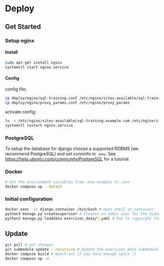 <!--
SPDX-FileCopyrightText: 2023 2023, Nicolas Bota, Marcel Geiger, Florian Paul, Rajbir Singh, Niklas Sirch, Jan Swiridow, Duc Minh Vu, Mike Wegele

SPDX-License-Identifier: CC-BY-SA-4.0
-->

# Deploy

## Get Started

### Setup nginx

#### Install
```bash
sudo apt-get install nginx
systemctl start nginx.service
```

#### Config

config file:
```bash
cp deploy/nginx/sql-training.conf /etc/nginx/sites-available/sql-training.example.com
cp deploy/nginx/proxy_params.conf /etc/nginx/proxy_params
```

activate config:
```bash
ln -s /etc/nginx/sites-available/sql-training.example.com /etc/nginx/sites-enabled/
systemctl restart nginx.service
```

### PostgreSQL

To setup the database for django choose a supported RDBMS (we recommend PostgreSQL) and set conninfo in `.env`.
See https://help.ubuntu.com/community/PostgreSQL for a tutorial.

### Docker

```bash
# Set the environment variables from .env-example in .env
docker compose up --detach
```

### Initial configuration

```bash
docker exec -it django_container /bin/bash # open shell in container
python3 manage.py createsuperuser # Creates an admin user for the django admin page
python3 manage.py loaddata exercises_data/*.yaml # Due to copyright the exercises are not provided
```

## Update

```bash
git pull # get changes
git submodule update --recursive # Update the exercises_data submodule if you are part of THA
docker compose build # Watch out if you have enough space ;)
docker compose up -d
```
